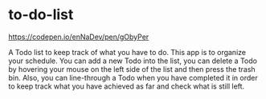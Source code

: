 # to-do-list

https://codepen.io/enNaDev/pen/gObyPer

A Todo list to keep track of what you have to do.
This app is to organize your schedule. 
You can add a new Todo into the list, you can delete a Todo by hovering your mouse on the left side of the list and then press the trash bin.
Also, you can line-through a Todo when you have completed it in order to keep track what you have achieved as far and check what is still left.
